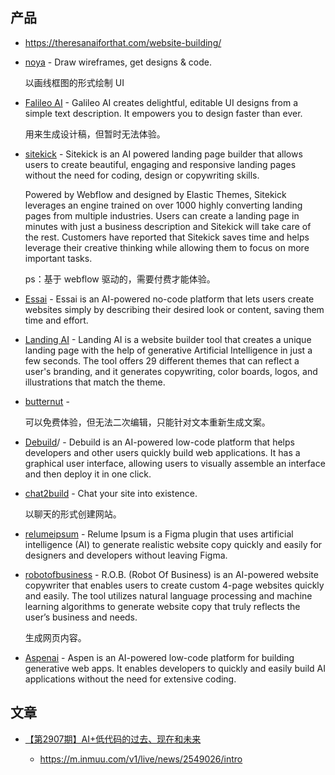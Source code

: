 ## 产品

- https://theresanaiforthat.com/website-building/
- [noya](https://www.noya.io/app/) - Draw wireframes, get designs & code.

    以画线框图的形式绘制 UI


- [Falileo AI](https://www.usegalileo.ai/) - Galileo AI creates delightful, editable UI designs from a simple text description. It empowers you to design faster than ever.

    用来生成设计稿，但暂时无法体验。

- [sitekick](https://www.sitekick.ai/) - Sitekick is an AI powered landing page builder that allows users to create beautiful, engaging and responsive landing pages without the need for coding, design or copywriting skills.

    Powered by Webflow and designed by Elastic Themes, Sitekick leverages an engine trained on over 1000 highly converting landing pages from multiple industries. Users can create a landing page in minutes with just a business description and Sitekick will take care of the rest. Customers have reported that Sitekick saves time and helps leverage their creative thinking while allowing them to focus on more important tasks.

    ps：基于 webflow 驱动的，需要付费才能体验。

- [Essai](https://ess.ai/) - Essai is an AI-powered no-code platform that lets users create websites simply by describing their desired look or content, saving them time and effort.
- [Landing AI](https://landing-ai.com/) - Landing AI is a website builder tool that creates a unique landing page with the help of generative Artificial Intelligence in just a few seconds. The tool offers 29 different themes that can reflect a user's branding, and it generates copywriting, color boards, logos, and illustrations that match the theme.
- [butternut](https://butternut.ai/) - 

    可以免费体验，但无法二次编辑，只能针对文本重新生成文案。

- [Debuild](https://debuild.app)/ - Debuild is an AI-powered low-code platform that helps developers and other users quickly build web applications. It has a graphical user interface, allowing users to visually assemble an interface and then deploy it in one click.
- [chat2build](https://chat2build.com/) - Chat your site into existence.

    以聊天的形式创建网站。

- [relumeipsum](https://www.relumeipsum.com/) - Relume Ipsum is a Figma plugin that uses artificial intelligence (AI) to generate realistic website copy quickly and easily for designers and developers without leaving Figma.
- [robotofbusiness](https://www.robotofbusiness.com/) - R.O.B. (Robot Of Business) is an AI-powered website copywriter that enables users to create custom 4-page websites quickly and easily. The tool utilizes natural language processing and machine learning algorithms to generate website copy that truly reflects the user’s business and needs.

    生成网页内容。

- [Aspenai](https://www.getaspenai.com/) - Aspen is an AI-powered low-code platform for building generative web apps. It enables developers to quickly and easily build AI applications without the need for extensive coding.

## 文章

- [【第2907期】AI+低代码的过去、现在和未来](https://mp.weixin.qq.com/s/5mCpzqQOLUcrdH4CfDZE9Q)

    - https://m.inmuu.com/v1/live/news/2549026/intro

